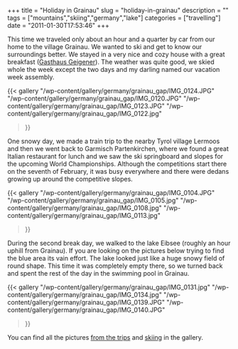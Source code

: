 +++
title = "Holiday in Grainau"
slug = "holiday-in-grainau"
description = ""
tags = ["mountains","skiing","germany","lake"]
categories = ["travelling"]
date = "2011-01-30T17:53:46"
+++

This time we traveled only about an hour and a quarter by car from our home to the village Grainau.
We wanted to ski and get to know our surroundings better. We stayed in a very nice and cozy house
with a great breakfast (<a title="Gasthaus Geigener in Grainau" href="http://www.geigerer.de/"
target="_blank">Gasthaus Geigener</a>). The weather was quite good, we skied whole the week except
the two days and my darling named our vacation week assembly.

{{< gallery
    "/wp-content/gallery/germany/grainau_gap/IMG_0124.JPG"
    "/wp-content/gallery/germany/grainau_gap/IMG_0120.JPG"
    "/wp-content/gallery/germany/grainau_gap/IMG_0123.JPG"
    "/wp-content/gallery/germany/grainau_gap/IMG_0122.jpg"
>}}

One snowy day, we made a train trip to the nearby Tyrol village Lermoos and then we went back to
Garmisch Partenkirchen, where we found a great Italian restaurant for lunch and we saw the ski
springboard and slopes for the upcoming World Championships. Although the competitions start there
on the seventh of February, it was busy everywhere and there were dedans growing up around the
competitive slopes.

{{< gallery
    "/wp-content/gallery/germany/grainau_gap/IMG_0104.JPG"
    "/wp-content/gallery/germany/grainau_gap/IMG_0105.jpg"
    "/wp-content/gallery/germany/grainau_gap/IMG_0108.jpg"
    "/wp-content/gallery/germany/grainau_gap/IMG_0113.jpg"
>}}

During the second break day, we walked to the lake Eibsee (roughly an hour uphill from Grainau). If
you are looking on the pictures below trying to find the blue area its vain effort. The lake looked
just like a huge snowy field of round shape. This time it was completely empty there, so we turned
back and spent the rest of the day in the swimming pool in Grainau.

{{< gallery
    "/wp-content/gallery/germany/grainau_gap/IMG_0131.jpg"
    "/wp-content/gallery/germany/grainau_gap/IMG_0134.jpg"
    "/wp-content/gallery/germany/grainau_gap/IMG_0139.JPG"
    "/wp-content/gallery/germany/grainau_gap/IMG_0140.JPG"
>}}

You can find all the pictures <a title="Grainau-Garmisch"
href="http://www.ajka-andrej.com/gallery/germany/grainau-garmisch/" target="_blank">from the
trips</a> and <a title="Zugspitzplatt"
href="http://www.ajka-andrej.com/gallery/germany/zugspitzplatt/" target="_blank">skiing</a> in the
gallery.

